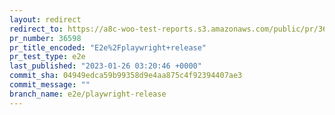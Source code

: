 ```yaml
---
layout: redirect
redirect_to: https://a8c-woo-test-reports.s3.amazonaws.com/public/pr/36598/e2e/index.html
pr_number: 36598
pr_title_encoded: "E2e%2Fplaywright+release"
pr_test_type: e2e
last_published: "2023-01-26 03:20:46 +0000"
commit_sha: 04949edca59b99358d9e4aa875c4f92394407ae3
commit_message: ""
branch_name: e2e/playwright-release
---
```

